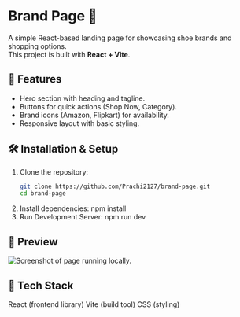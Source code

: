 # Brand Page 👟

A simple React-based landing page for showcasing shoe brands and shopping options.  
This project is built with **React + Vite**.

## 🚀 Features
- Hero section with heading and tagline.
- Buttons for quick actions (Shop Now, Category).
- Brand icons (Amazon, Flipkart) for availability.
- Responsive layout with basic styling.

## 🛠️ Installation & Setup

1. Clone the repository:
   ```bash
   git clone https://github.com/Prachi2127/brand-page.git
   cd brand-page
2. Install dependencies:
   npm install
3. Run Development Server:
   npm run dev

## 📸 Preview
   ![Screenshot of page running locally.](image-2.png)

## 📌 Tech Stack

React (frontend library)
Vite (build tool)
CSS (styling)
